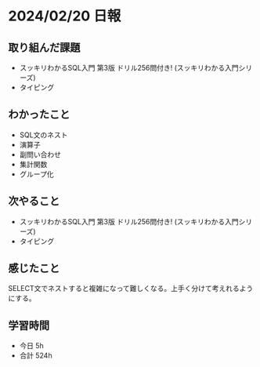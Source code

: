 # 2024/02/20 日報

## 取り組んだ課題
- スッキリわかるSQL入門 第3版 ドリル256問付き! (スッキリわかる入門シリーズ)
- タイピング

## わかったこと
- SQL文のネスト
- 演算子
- 副問い合わせ
- 集計関数
- グループ化

## 次やること
- スッキリわかるSQL入門 第3版 ドリル256問付き! (スッキリわかる入門シリーズ)
- タイピング

## 感じたこと
SELECT文でネストすると複雑になって難しくなる。上手く分けて考えれるようにする。

## 学習時間
- 今日 5h
- 合計 524h

